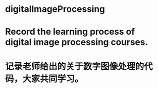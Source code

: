 # digitalImageProcessing
# Record the learning process of digital image processing courses.
# 记录老师给出的关于数字图像处理的代码，大家共同学习。

